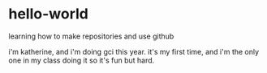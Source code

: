 # hello-world
learning how to make repositories and use github

i'm katherine, and i'm doing gci this year. it's my first time, and i'm the only one in my class doing it so it's fun but hard. 
